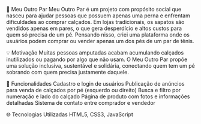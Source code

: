 🥿 Meu Outro Par
Meu Outro Par é um projeto com propósito social que nasceu para ajudar pessoas que possuem apenas uma perna e enfrentam dificuldades ao comprar calçados. 
Em lojas tradicionais, os sapatos são vendidos apenas em pares, o que gera desperdício e altos custos para quem só precisa de um pé. 
Pensando nisso, criei uma plataforma onde os usuários podem comprar ou vender apenas um dos pés de um par de tênis.


💡 Motivação
Muitas pessoas amputadas acabam acumulando calçados inutilizados ou pagando por algo que não usam. 
O Meu Outro Par propõe uma solução inclusiva, sustentável e solidária, conectando quem tem um pé sobrando com quem precisa justamente daquele.


🔧 Funcionalidades
Cadastro e login de usuários
Publicação de anúncios para venda de calçados por pé (esquerdo ou direito)
Busca e filtro por numeração e lado do calçado
Página de produto com fotos e informações detalhadas
Sistema de contato entre comprador e vendedor


🌐 Tecnologias Utilizadas
HTML5, CSS3, JavaScript
